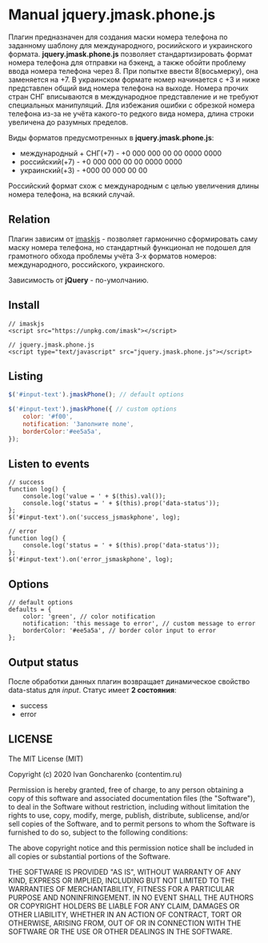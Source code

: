 # Manual jquery.jmask.phone.js
Плагин предназначен для создания маски номера телефона по заданному шаблону для международного, росиийского и украинского формата.
**jquery.jmask.phone.js** позволяет стандартизировать формат номера телефона для отправки на бэкенд, а также обойти проблему ввода номера телефона через 8. При попытке ввести 8(восьмерку), она заменяется на +7. В украинском формате номер начинается с +3 и ниже представлен общий вид номера телефона на выходе.
Номера прочих стран СНГ вписываются в международное представление и не требуют специальных манипуляций. Для избежания ошибки с обрезкой номера телефона из-за не учёта какого-то редкого вида номера, длина строки увеличена до разумных пределов.

Виды форматов предусмотренных в **jquery.jmask.phone.js**:
- международный + СНГ(+7) - +0 000 000 00 00 0000 0000
- российский(+7) - +0 000 000 00 00 0000 0000
- украинский(+3) - +000 00 000 00 00

Российский формат схож с международным с целью увеличения длины номера телефона, на всякий случай. 

## Relation
Плагин зависим от [imaskjs](imaskjs) - позволяет гармонично сформировать саму маску номера телефона, но стандартный функционал не подошел для грамотного обхода проблемы учёта 3-х форматов номеров: международного, российского, украинского.

Зависимость от **jQuery** - по-умолчанию.

## Install
```
// imaskjs
<script src="https://unpkg.com/imask"></script>

// jquery.jmask.phone.js
<script type="text/javascript" src="jquery.jmask.phone.js"></script>
```

## Listing
```js
$('#input-text').jmaskPhone(); // default options

$('#input-text').jmaskPhone({ // custom options
    color: '#f00', 
    notification: 'Заполните поле',
    borderColor:'#ee5a5a', 
});
```

## Listen to events
```
// success
function log() {
    console.log('value = ' + $(this).val());
    console.log('status = ' + $(this).prop('data-status'));
};
$('#input-text').on('success_jsmaskphone', log);

// error
function log() {
    console.log('status = ' + $(this).prop('data-status'));
};
$('#input-text').on('error_jsmaskphone', log);
```
## Options
```
// default options
defaults = {
    color: 'green', // color notification
    notification: 'this message to error', // custom message to error
    borderColor: '#ee5a5a', // border color input to error
};
```
## Output status
После обработки данных плагин возвращает динамическое свойство data-status для *input*. 
Статус имеет **2 состояния**:
- success
- error

## LICENSE
The MIT License (MIT)

Copyright (c) 2020 Ivan Goncharenko (contentim.ru)

Permission is hereby granted, free of charge, to any person obtaining a copy of this software and associated documentation files (the "Software"), to deal in the Software without restriction, including without limitation the rights to use, copy, modify, merge, publish, distribute, sublicense, and/or sell copies of the Software, and to permit persons to whom the Software is furnished to do so, subject to the following conditions:

The above copyright notice and this permission notice shall be included in all copies or substantial portions of the Software.

THE SOFTWARE IS PROVIDED "AS IS", WITHOUT WARRANTY OF ANY KIND, EXPRESS OR IMPLIED, INCLUDING BUT NOT LIMITED TO THE WARRANTIES OF MERCHANTABILITY, FITNESS FOR A PARTICULAR PURPOSE AND NONINFRINGEMENT. IN NO EVENT SHALL THE AUTHORS OR COPYRIGHT HOLDERS BE LIABLE FOR ANY CLAIM, DAMAGES OR OTHER LIABILITY, WHETHER IN AN ACTION OF CONTRACT, TORT OR OTHERWISE, ARISING FROM, OUT OF OR IN CONNECTION WITH THE SOFTWARE OR THE USE OR OTHER DEALINGS IN THE SOFTWARE.
